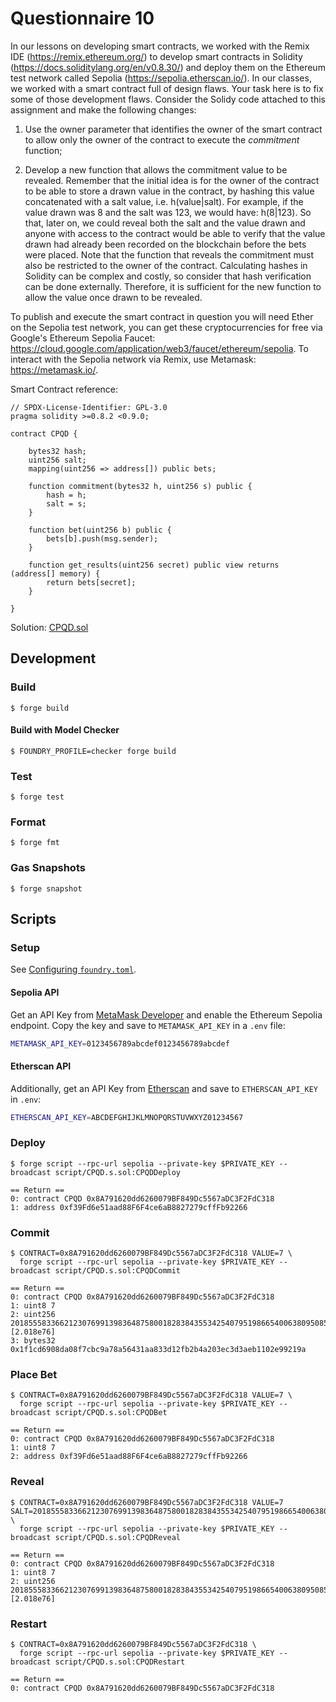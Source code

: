 # Questionnaire 10

In our lessons on developing smart contracts, we worked with the Remix IDE (<https://remix.ethereum.org/>) to develop smart contracts in Solidity (<https://docs.soliditylang.org/en/v0.8.30/>) and deploy them on the Ethereum test network called Sepolia (<https://sepolia.etherscan.io/>). In our classes, we worked with a smart contract full of design flaws. Your task here is to fix some of those development flaws. Consider the Solidy code attached to this assignment and make the following changes:

1. Use the owner parameter that identifies the owner of the smart contract to allow only the owner of the contract to execute the *commitment* function;

2. Develop a new function that allows the commitment value to be revealed. Remember that the initial idea is for the owner of the contract to be able to store a drawn value in the contract, by hashing this value concatenated with a salt value, i.e. h(value|salt). For example, if the value drawn was 8 and the salt was 123, we would have: h(8|123). So that, later on, we could reveal both the salt and the value drawn and anyone with access to the contract would be able to verify that the value drawn had already been recorded on the blockchain before the bets were placed. Note that the function that reveals the commitment must also be restricted to the owner of the contract. Calculating hashes in Solidity can be complex and costly, so consider that hash verification can be done externally. Therefore, it is sufficient for the new function to allow the value once drawn to be revealed.

To publish and execute the smart contract in question you will need Ether on the Sepolia test network, you can get these cryptocurrencies for free via Google's Ethereum Sepolia Faucet: <https://cloud.google.com/application/web3/faucet/ethereum/sepolia>. To interact with the Sepolia network via Remix, use Metamask: <https://metamask.io/>.

Smart Contract reference:

```solidity
// SPDX-License-Identifier: GPL-3.0
pragma solidity >=0.8.2 <0.9.0;

contract CPQD {

    bytes32 hash;
    uint256 salt;
    mapping(uint256 => address[]) public bets;

    function commitment(bytes32 h, uint256 s) public {
        hash = h;
        salt = s;
    }

    function bet(uint256 b) public {
        bets[b].push(msg.sender);
    }

    function get_results(uint256 secret) public view returns (address[] memory) {
        return bets[secret];
    }

}
```

Solution: [CPQD.sol](src/CPQD.sol)

## Development

### Build

```shell
$ forge build
```

#### Build with Model Checker

```shell
$ FOUNDRY_PROFILE=checker forge build
```

### Test

```shell
$ forge test
```

### Format

```shell
$ forge fmt
```

### Gas Snapshots

```shell
$ forge snapshot
```

## Scripts

### Setup

See [Configuring `foundry.toml`](https://getfoundry.sh/guides/scripting-with-solidity/#configuring-foundrytoml).

#### Sepolia API

Get an API Key from [MetaMask Developer](https://developer.metamask.io/key/all-endpoints) and enable the Ethereum Sepolia endpoint. Copy the key and save to `METAMASK_API_KEY` in a `.env` file:

```sh
METAMASK_API_KEY=0123456789abcdef0123456789abcdef
```

#### Etherscan API

Additionally, get an API Key from [Etherscan](https://etherscan.io/myapikey) and save to `ETHERSCAN_API_KEY` in `.env`:

```sh
ETHERSCAN_API_KEY=ABCDEFGHIJKLMNOPQRSTUVWXYZ01234567
```

### Deploy

```shell
$ forge script --rpc-url sepolia --private-key $PRIVATE_KEY --broadcast script/CPQD.s.sol:CPQDDeploy

== Return ==
0: contract CPQD 0x8A791620dd6260079BF849Dc5567aDC3F2FdC318
1: address 0xf39Fd6e51aad88F6F4ce6aB8827279cffFb92266
```

### Commit

```shell
$ CONTRACT=0x8A791620dd6260079BF849Dc5567aDC3F2FdC318 VALUE=7 \
  forge script --rpc-url sepolia --private-key $PRIVATE_KEY --broadcast script/CPQD.s.sol:CPQDCommit

== Return ==
0: contract CPQD 0x8A791620dd6260079BF849Dc5567aDC3F2FdC318
1: uint8 7
2: uint256 20185558336621230769913983648758001828384355342540795198665400638095085795870 [2.018e76]
3: bytes32 0x1f1cd6908da08f7cbc9a78a56431aa833d12fb2b4a203ec3d3aeb1102e99219a
```

### Place Bet

```shell
$ CONTRACT=0x8A791620dd6260079BF849Dc5567aDC3F2FdC318 VALUE=7 \
  forge script --rpc-url sepolia --private-key $PRIVATE_KEY --broadcast script/CPQD.s.sol:CPQDBet

== Return ==
0: contract CPQD 0x8A791620dd6260079BF849Dc5567aDC3F2FdC318
1: uint8 7
2: address 0xf39Fd6e51aad88F6F4ce6aB8827279cffFb92266
```

### Reveal

```shell
$ CONTRACT=0x8A791620dd6260079BF849Dc5567aDC3F2FdC318 VALUE=7 SALT=20185558336621230769913983648758001828384355342540795198665400638095085795870 \
  forge script --rpc-url sepolia --private-key $PRIVATE_KEY --broadcast script/CPQD.s.sol:CPQDReveal

== Return ==
0: contract CPQD 0x8A791620dd6260079BF849Dc5567aDC3F2FdC318
1: uint8 7
2: uint256 20185558336621230769913983648758001828384355342540795198665400638095085795870 [2.018e76]
```

### Restart

```shell
$ CONTRACT=0x8A791620dd6260079BF849Dc5567aDC3F2FdC318 \
  forge script --rpc-url sepolia --private-key $PRIVATE_KEY --broadcast script/CPQD.s.sol:CPQDRestart

== Return ==
0: contract CPQD 0x8A791620dd6260079BF849Dc5567aDC3F2FdC318
```
